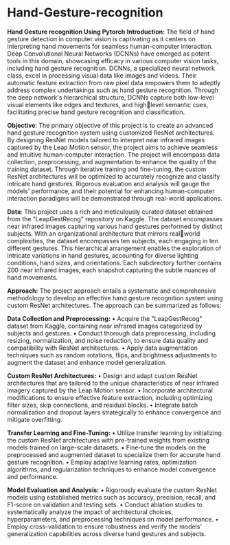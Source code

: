 # Hand-Gesture-recognition
**Hand Gesture recognition Using Pytorch**
**Introduction:** 
The field of hand gesture detection in computer vision is captivating as it centers on 
interpreting hand movements for seamless human-computer interaction. Deep Convolutional 
Neural Networks (DCNNs) have emerged as potent tools in this domain, showcasing efficacy in 
various computer vision tasks, including hand gesture recognition. DCNNs, a specialized 
neural network class, excel in processing visual data like images and videos. Their automatic 
feature extraction from raw pixel data empowers them to adeptly address complex 
undertakings such as hand gesture recognition. Through the deep network's hierarchical 
structure, DCNNs capture both low-level visual elements like edges and textures, and highlevel semantic cues, 
facilitating precise hand gesture recognition and classification.


**Objective**: 
The primary objective of this project is to create an advanced hand gesture recognition system 
using customized ResNet architectures. By designing ResNet models tailored to interpret near 
infrared images captured by the Leap Motion sensor, the project aims to achieve seamless and 
intuitive human-computer interaction. The project will encompass data collection, 
preprocessing, and augmentation to enhance the quality of the training dataset. Through 
iterative training and fine-tuning, the custom ResNet architectures will be optimized to 
accurately recognize and classify intricate hand gestures. Rigorous evaluation and analysis will 
gauge the models' performance, and their potential for enhancing human-computer interaction 
paradigms will be demonstrated through real-world applications.


**Data**: 
This project uses a rich and meticulously curated dataset obtained from the "LeapGestRecog" 
repository on Kaggle. The dataset encompasses near infrared images capturing various hand 
gestures performed by distinct subjects. With an organizational architecture that mirrors realworld complexities, 
the dataset encompasses ten subjects, each engaging in ten different 
gestures. This hierarchical arrangement enables the exploration of intricate variations in hand 
gestures, accounting for diverse lighting conditions, hand sizes, and orientations. Each 
subdirectory further contains 200 near infrared images, each snapshot capturing the subtle 
nuances of hand movements.


**Approach:**
The project approach entails a systematic and comprehensive methodology to develop an 
effective hand gesture recognition system using custom ResNet architectures. The approach 
can be summarized as follows:

**Data Collection and Preprocessing:**
• Acquire the "LeapGestRecog" dataset from Kaggle, containing near infrared images 
categorized by subjects and gestures.
• Conduct thorough data preprocessing, including resizing, normalization, and noise 
reduction, to ensure data quality and compatibility with ResNet architectures.
• Apply data augmentation techniques such as random rotations, flips, and brightness 
adjustments to augment the dataset and enhance model generalization.

**Custom ResNet Architectures:**
• Design and adapt custom ResNet architectures that are tailored to the unique 
characteristics of near infrared imagery captured by the Leap Motion sensor.
• Incorporate architectural modifications to ensure effective feature extraction, including 
optimizing filter sizes, skip connections, and residual blocks.
• Integrate batch normalization and dropout layers strategically to enhance convergence 
and mitigate overfitting.

**Transfer Learning and Fine-Tuning:**
• Utilize transfer learning by initializing the custom ResNet architectures with pre-trained 
weights from existing models trained on large-scale datasets.
• Fine-tune the models on the preprocessed and augmented dataset to specialize them 
for accurate hand gesture recognition.
• Employ adaptive learning rates, optimization algorithms, and regularization techniques 
to enhance model convergence and performance.

**Model Evaluation and Analysis:**
• Rigorously evaluate the custom ResNet models using established metrics such as 
accuracy, precision, recall, and F1-score on validation and testing sets.
• Conduct ablation studies to systematically analyze the impact of architectural choices, 
hyperparameters, and preprocessing techniques on model performance.
• Employ cross-validation to ensure robustness and verify the models' generalization 
capabilities across diverse hand gestures and subjects.
